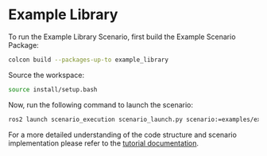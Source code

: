 # Example Library

To run the Example Library Scenario, first build the Example Scenario Package:

```bash
colcon build --packages-up-to example_library
```

Source the workspace:

```bash
source install/setup.bash
```

Now, run the following command to launch the scenario:

```bash
ros2 launch scenario_execution scenario_launch.py scenario:=examples/example_library/scenarios/example_library.osc
```

For a more detailed understanding of the code structure and scenario implementation please refer to the [tutorial documentation](https://intellabs.github.io/scenario_execution/tutorials.html).


